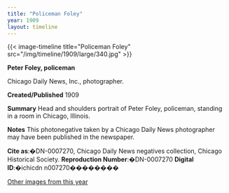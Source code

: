 ```yaml
---
title: "Policeman Foley"
year: 1909
layout: timeline
---
```


{{< image-timeline title="Policeman Foley" src="/img/timeline/1909/large/340.jpg" >}}


**__Peter Foley, policeman__**

Chicago Daily News, Inc., photographer.

**Created/Published**
1909

**Summary**
Head and shoulders portrait of Peter Foley, policeman, standing in a room in Chicago, Illinois.

**Notes**
This photonegative taken by a Chicago Daily News photographer may have been published in the newspaper.

__Cite as__:�DN-0007270, Chicago Daily News negatives collection, Chicago Historical Society.
__Reproduction Number__:�DN-0007270
__Digital ID__:�ichicdn n007270�������� 

[Other images from this year](/historical/timeline/1909)